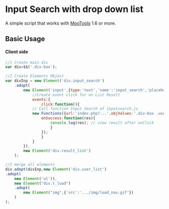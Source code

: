 # Input Search with drop down list
A simple script that works with <a target="_blank" href="https://mootools.net">MooTools</a> 1.6 or more.

## Basic Usage
#### Client side

```javascript
//1 Create main div
var div=$$('.div-box');

//2 Create Elements Object
var divInp = new Element('div.input_search')
    .adopt(
        new Element('input',{type:'text','name':'input_search','placeholder':'Search...',
            //Create event click for on List Result
            events:{
                click:function(){   
            // Call function Input Search of inputsearch.js
            new Functions({url:'index.php?...',objValues:'.div-box .user_list input',searchIn:'name your table MySQL, ecc...'(optional),obj:'.div-box div.input_search',
                onSuccess:function(res){
                    console.log(res); // view result after onClick
                    }
                });
                }
            }
        }),
        new Element('div.result_list')
    );

//3 merge all elements 
div.adopt(divInp,new Element('div.user_list')
.adopt(
    new Element('ul')),
    new Element("div.t_load")
    .adopt(
        new Element("img",{'src':'.../img/load_nav.gif'})
    )
);
```
